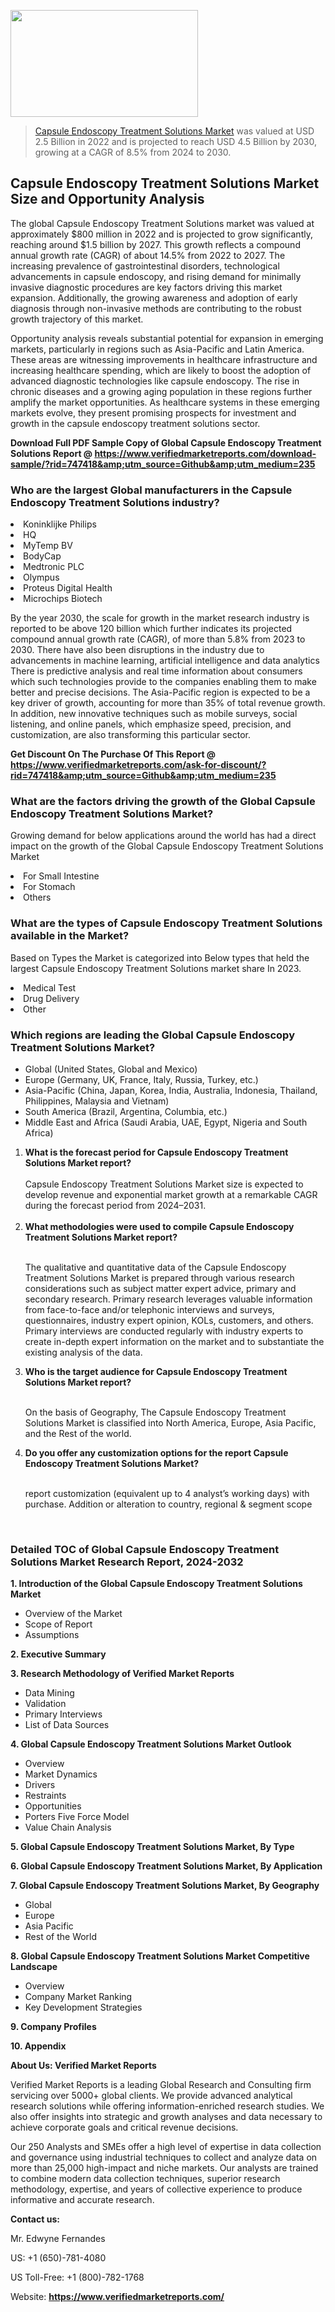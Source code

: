 <img src="https://ffe5etoiles.com/wp-content/uploads/2024/12/MST1-300x171.png" alt="" width="300" height="171" class="alignnone size-medium wp-image-20088" /><blockquote><p><p><a href="https://www.verifiedmarketreports.com/download-sample/?rid=747418&utm_source=Github&utm_medium=235" target="_blank">Capsule Endoscopy Treatment Solutions Market</a> was valued at USD 2.5 Billion in 2022 and is projected to reach USD 4.5 Billion by 2030, growing at a CAGR of 8.5% from 2024 to 2030.</p></blockquote><p><h2>Capsule Endoscopy Treatment Solutions Market Size and Opportunity Analysis</h2><p>The global Capsule Endoscopy Treatment Solutions market was valued at approximately $800 million in 2022 and is projected to grow significantly, reaching around $1.5 billion by 2027. This growth reflects a compound annual growth rate (CAGR) of about 14.5% from 2022 to 2027. The increasing prevalence of gastrointestinal disorders, technological advancements in capsule endoscopy, and rising demand for minimally invasive diagnostic procedures are key factors driving this market expansion. Additionally, the growing awareness and adoption of early diagnosis through non-invasive methods are contributing to the robust growth trajectory of this market.</p><p>Opportunity analysis reveals substantial potential for expansion in emerging markets, particularly in regions such as Asia-Pacific and Latin America. These areas are witnessing improvements in healthcare infrastructure and increasing healthcare spending, which are likely to boost the adoption of advanced diagnostic technologies like capsule endoscopy. The rise in chronic diseases and a growing aging population in these regions further amplify the market opportunities. As healthcare systems in these emerging markets evolve, they present promising prospects for investment and growth in the capsule endoscopy treatment solutions sector.</p></p><p class=""><strong>Download Full PDF Sample Copy of Global Capsule Endoscopy Treatment Solutions Report @ <a href="https://www.verifiedmarketreports.com/download-sample/?rid=747418&amp;utm_source=Github&amp;utm_medium=235" target="_blank">https://www.verifiedmarketreports.com/download-sample/?rid=747418&amp;utm_source=Github&amp;utm_medium=235</a></strong></p><h3 id="" class="">Who are the largest Global manufacturers in the Capsule Endoscopy Treatment Solutions industry?</h3><p><li>Koninklijke Philips</li><li> HQ</li><li> MyTemp BV</li><li> BodyCap</li><li> Medtronic PLC</li><li> Olympus</li><li> Proteus Digital Health</li><li> Microchips Biotech</li></p><div class=""><div class="" dir="" data-message-author-role="" data-message-id="" data-message-model-slug=""><div class=""><div class=""><div class=""><div class="" dir="" data-message-author-role="" data-message-id="" data-message-model-slug=""><div class=""><div class=""><p>By the year 2030, the scale for growth in the market research industry is reported to be above 120 billion which further indicates its projected compound annual growth rate (CAGR), of more than 5.8% from 2023 to 2030. There have also been disruptions in the industry due to advancements in machine learning, artificial intelligence and data analytics There is predictive analysis and real time information about consumers which such technologies provide to the companies enabling them to make better and precise decisions. The Asia-Pacific region is expected to be a key driver of growth, accounting for more than 35% of total revenue growth. In addition, new innovative techniques such as mobile surveys, social listening, and online panels, which emphasize speed, precision, and customization, are also transforming this particular sector.</p><p><strong>Get Discount On The Purchase Of This Report @&nbsp; <a href="https://www.verifiedmarketreports.com/ask-for-discount/?rid=747418&amp;utm_source=Github&amp;utm_medium=235" target="_blank">https://www.verifiedmarketreports.com/ask-for-discount/?rid=747418&amp;utm_source=Github&amp;utm_medium=235</a></strong></p></div></div></div></div></div></div></div></div><h3 id="" class="">What are the factors driving the growth of the Global Capsule Endoscopy Treatment Solutions Market?</h3><p id="" class="">Growing demand for below applications around the world has had a direct impact on the growth of the Global Capsule Endoscopy Treatment Solutions Market</p><p id="" class=""><li>For Small Intestine</li><li> For Stomach</li><li> Others</li></p><h3 id="" class="">What are the types of Capsule Endoscopy Treatment Solutions available in the Market?</h3><p id="" class="">Based on Types the Market is categorized into Below types that held the largest Capsule Endoscopy Treatment Solutions market share In 2023.</p><p id="" class=""><li>Medical Test</li><li> Drug Delivery</li><li> Other</li></p><h3 id="" class="">Which regions are leading the Global Capsule Endoscopy Treatment Solutions Market?</h3><ul><li>Global (United States, Global and Mexico)</li><li>Europe (Germany, UK, France, Italy, Russia, Turkey, etc.)</li><li>Asia-Pacific (China, Japan, Korea, India, Australia, Indonesia, Thailand, Philippines, Malaysia and Vietnam)</li><li>South America (Brazil, Argentina, Columbia, etc.)</li><li>Middle East and Africa (Saudi Arabia, UAE, Egypt, Nigeria and South Africa)</li></ul><p><ol><li><strong>What is the forecast period for Capsule Endoscopy Treatment Solutions Market report?<br /></strong><br /><span data-sheets-root="1" data-sheets-value="{&quot;1&quot;:2,&quot;2&quot;:&quot;XXXX size is expected to develop revenue and exponential market growth at a remarkable CAGR during the forecast period from 2024&ndash;2030.&quot;}" data-sheets-userformat="{&quot;2&quot;:12674,&quot;4&quot;:{&quot;1&quot;:2,&quot;2&quot;:16776960},&quot;10&quot;:2,&quot;11&quot;:0,&quot;15&quot;:&quot;Arial&quot;,&quot;16&quot;:12}">Capsule Endoscopy Treatment Solutions Market size is expected to develop revenue and exponential market growth at a remarkable CAGR during the forecast period from 2024&ndash;2031.</span><br /><br /></li><li><strong>What methodologies were used to compile Capsule Endoscopy Treatment Solutions Market report?<br /><br /></strong><p>The qualitative and quantitative data of the&nbsp;Capsule Endoscopy Treatment Solutions Market is prepared through various research considerations such as subject matter expert advice, primary and secondary research. Primary research leverages valuable information from face-to-face and/or telephonic interviews and surveys, questionnaires, industry expert opinion, KOLs, customers, and others. Primary interviews are conducted regularly with industry experts to create in-depth expert information on the market and to substantiate the existing analysis of the data.&nbsp;</p></li><li><strong>Who is the target audience for Capsule Endoscopy Treatment Solutions Market report?<br /><br /></strong><p>On the basis of Geography, The&nbsp;Capsule Endoscopy Treatment Solutions Market is classified into North America, Europe, Asia Pacific, and the Rest of the world.</p></li><li><strong>Do you offer any customization options for the report Capsule Endoscopy Treatment Solutions Market?<br /><br /></strong><p>report customization (equivalent up to 4 analyst&rsquo;s working days) with purchase. Addition or alteration to country, regional &amp; segment scope</p><p>&nbsp;</p></li></ol></p><h3 id="" class="">Detailed TOC of Global Capsule Endoscopy Treatment Solutions Market Research Report, 2024-2032</h3><p id="" class=""><strong>1. Introduction of the Global Capsule Endoscopy Treatment Solutions Market</strong></p><ul><li>Overview of the Market</li><li>Scope of Report</li><li>Assumptions</li></ul><p id="" class=""><strong>2. Executive Summary</strong></p><p id="" class=""><strong>3. Research Methodology of&nbsp;Verified Market Reports</strong></p><ul><li>Data Mining</li><li>Validation</li><li>Primary Interviews</li><li>List of Data Sources</li></ul><p id="" class=""><strong>4. Global Capsule Endoscopy Treatment Solutions Market Outlook</strong></p><ul><li>Overview</li><li>Market Dynamics</li><li>Drivers</li><li>Restraints</li><li>Opportunities</li><li>Porters Five Force Model</li><li>Value Chain Analysis</li></ul><p id="" class=""><strong>5. Global Capsule Endoscopy Treatment Solutions Market, By&nbsp;Type</strong></p><p id="" class=""><strong>6. Global Capsule Endoscopy Treatment Solutions Market, By Application</strong></p><p id="" class=""><strong>7. Global Capsule Endoscopy Treatment Solutions Market, By Geography</strong></p><ul><li>Global</li><li>Europe</li><li>Asia Pacific</li><li>Rest of the World</li></ul><p id="" class=""><strong>8. Global Capsule Endoscopy Treatment Solutions Market Competitive Landscape</strong></p><ul><li>Overview</li><li>Company Market Ranking</li><li>Key Development Strategies</li></ul><p id="" class=""><strong>9. Company Profiles</strong></p><p id="" class=""><strong>10. Appendix</strong></p><p id="" class=""><strong>About Us: Verified Market Reports</strong></p><p id="" class="">Verified Market Reports is a leading Global Research and Consulting firm servicing over 5000+ global clients. We provide advanced analytical research solutions while offering information-enriched research studies. We also offer insights into strategic and growth analyses and data necessary to achieve corporate goals and critical revenue decisions.</p><p id="" class="">Our 250 Analysts and SMEs offer a high level of expertise in data collection and governance using industrial techniques to collect and analyze data on more than 25,000 high-impact and niche markets. Our analysts are trained to combine modern data collection techniques, superior research methodology, expertise, and years of collective experience to produce informative and accurate research.</p><p id="" class=""><strong>Contact us:</strong></p><p id="" class="">Mr. Edwyne Fernandes</p><p id="" class="">US: +1 (650)-781-4080</p><p id="" class="">US Toll-Free: +1 (800)-782-1768</p><p id="" class="">Website: <a target="" data-test-app-aware-link=""><strong>https://www.verifiedmarketreports.com/</strong></a></p>
